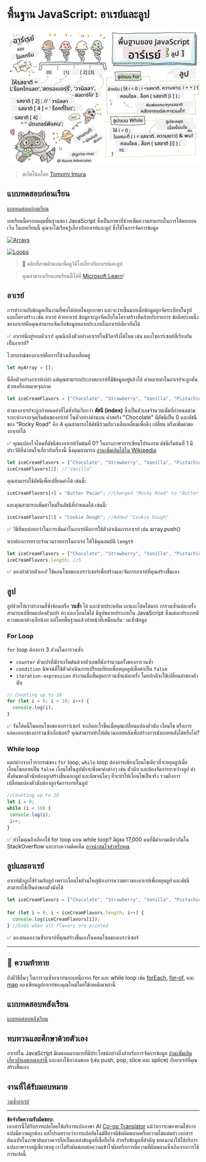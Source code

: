 <!--
CO_OP_TRANSLATOR_METADATA:
{
  "original_hash": "9029f96b0e034839c1799f4595e4bb66",
  "translation_date": "2025-08-29T07:36:52+00:00",
  "source_file": "2-js-basics/4-arrays-loops/README.md",
  "language_code": "th"
}
-->
# พื้นฐาน JavaScript: อาเรย์และลูป

![JavaScript Basics - Arrays](../../../../translated_images/webdev101-js-arrays.439d7528b8a294558d0e4302e448d193f8ad7495cc407539cc81f1afe904b470.th.png)
> สเก็ตโน้ตโดย [Tomomi Imura](https://twitter.com/girlie_mac)

## แบบทดสอบก่อนเรียน
[แบบทดสอบก่อนเรียน](https://ff-quizzes.netlify.app/web/quiz/13)

บทเรียนนี้ครอบคลุมพื้นฐานของ JavaScript ซึ่งเป็นภาษาที่ช่วยเพิ่มความสามารถในการโต้ตอบบนเว็บ ในบทเรียนนี้ คุณจะได้เรียนรู้เกี่ยวกับอาเรย์และลูป ซึ่งใช้ในการจัดการข้อมูล

[![Arrays](https://img.youtube.com/vi/1U4qTyq02Xw/0.jpg)](https://youtube.com/watch?v=1U4qTyq02Xw "Arrays")

[![Loops](https://img.youtube.com/vi/Eeh7pxtTZ3k/0.jpg)](https://www.youtube.com/watch?v=Eeh7pxtTZ3k "Loops")

> 🎥 คลิกที่ภาพด้านบนเพื่อดูวิดีโอเกี่ยวกับอาเรย์และลูป

> คุณสามารถเรียนบทเรียนนี้ได้ที่ [Microsoft Learn](https://docs.microsoft.com/learn/modules/web-development-101-arrays/?WT.mc_id=academic-77807-sagibbon)!

## อาเรย์

การทำงานกับข้อมูลเป็นงานที่พบได้บ่อยในทุกภาษา และจะง่ายขึ้นมากเมื่อข้อมูลถูกจัดระเบียบในรูปแบบโครงสร้าง เช่น อาเรย์ ด้วยอาเรย์ ข้อมูลจะถูกจัดเก็บในโครงสร้างที่คล้ายกับรายการ ข้อดีอย่างหนึ่งของอาเรย์คือคุณสามารถจัดเก็บข้อมูลหลายประเภทในอาเรย์เดียวกันได้

✅ อาเรย์มีอยู่รอบตัวเรา! คุณนึกถึงตัวอย่างอาเรย์ในชีวิตจริงได้ไหม เช่น แผงโซลาร์เซลล์ที่เรียงกันเป็นอาเรย์?

ไวยากรณ์ของอาเรย์คือการใช้วงเล็บเหลี่ยมคู่

```javascript
let myArray = [];
```

นี่คือตัวอย่างอาเรย์เปล่า แต่คุณสามารถประกาศอาเรย์ที่มีข้อมูลอยู่แล้วได้ ค่าหลายค่าในอาเรย์จะถูกคั่นด้วยเครื่องหมายจุลภาค

```javascript
let iceCreamFlavors = ["Chocolate", "Strawberry", "Vanilla", "Pistachio", "Rocky Road"];
```

ค่าของอาเรย์จะถูกกำหนดค่าที่ไม่ซ้ำกันเรียกว่า **ดัชนี (index)** ซึ่งเป็นตัวเลขจำนวนเต็มที่กำหนดตามระยะห่างจากจุดเริ่มต้นของอาเรย์ ในตัวอย่างด้านบน ค่าสตริง "Chocolate" มีดัชนีเป็น 0 และดัชนีของ "Rocky Road" คือ 4 คุณสามารถใช้ดัชนีร่วมกับวงเล็บเหลี่ยมเพื่อดึง เปลี่ยน หรือเพิ่มค่าของอาเรย์ได้

✅ คุณแปลกใจไหมที่ดัชนีของอาเรย์เริ่มต้นที่ 0? ในบางภาษาการเขียนโปรแกรม ดัชนีเริ่มต้นที่ 1 มีประวัติที่น่าสนใจเกี่ยวกับเรื่องนี้ ซึ่งคุณสามารถ [อ่านเพิ่มเติมได้ใน Wikipedia](https://en.wikipedia.org/wiki/Zero-based_numbering)

```javascript
let iceCreamFlavors = ["Chocolate", "Strawberry", "Vanilla", "Pistachio", "Rocky Road"];
iceCreamFlavors[2]; //"Vanilla"
```

คุณสามารถใช้ดัชนีเพื่อเปลี่ยนค่าได้ เช่นนี้:

```javascript
iceCreamFlavors[4] = "Butter Pecan"; //Changed "Rocky Road" to "Butter Pecan"
```

และคุณสามารถเพิ่มค่าใหม่ในดัชนีที่กำหนดได้ เช่นนี้:

```javascript
iceCreamFlavors[5] = "Cookie Dough"; //Added "Cookie Dough"
```

✅ วิธีที่พบบ่อยกว่าในการเพิ่มค่าในอาเรย์คือการใช้ตัวดำเนินการอาเรย์ เช่น array.push()

หากต้องการทราบจำนวนรายการในอาเรย์ ให้ใช้คุณสมบัติ `length`

```javascript
let iceCreamFlavors = ["Chocolate", "Strawberry", "Vanilla", "Pistachio", "Rocky Road"];
iceCreamFlavors.length; //5
```

✅ ลองทำด้วยตัวเอง! ใช้คอนโซลของเบราว์เซอร์เพื่อสร้างและจัดการอาเรย์ที่คุณสร้างขึ้นเอง

## ลูป

ลูปช่วยให้เราทำงานที่ซ้ำซ้อนหรือ **วนซ้ำ** ได้ และช่วยประหยัดเวลาและโค้ดได้มาก การวนซ้ำแต่ละครั้งสามารถเปลี่ยนแปลงตัวแปร ค่า และเงื่อนไขได้ มีลูปหลายประเภทใน JavaScript ซึ่งแต่ละประเภทมีความแตกต่างเล็กน้อย แต่โดยพื้นฐานแล้วทำหน้าที่เหมือนกัน: วนซ้ำข้อมูล

### For Loop

`for` loop ต้องการ 3 ส่วนในการวนซ้ำ:
- `counter` ตัวแปรที่มักจะเริ่มต้นด้วยตัวเลขที่นับจำนวนครั้งของการวนซ้ำ
- `condition` นิพจน์ที่ใช้ตัวดำเนินการเปรียบเทียบเพื่อหยุดลูปเมื่อค่าเป็น `false`
- `iteration-expression` ทำงานเมื่อสิ้นสุดการวนซ้ำแต่ละครั้ง โดยปกติจะใช้เปลี่ยนค่าของตัวนับ

```javascript
// Counting up to 10
for (let i = 0; i < 10; i++) {
  console.log(i);
}
```

✅ รันโค้ดนี้ในคอนโซลของเบราว์เซอร์ จะเกิดอะไรขึ้นเมื่อคุณเปลี่ยนแปลงตัวนับ เงื่อนไข หรือการแสดงออกของการวนซ้ำเล็กน้อย? คุณสามารถทำให้มันวนถอยหลังเพื่อสร้างการนับถอยหลังได้หรือไม่?

### While loop

แตกต่างจากไวยากรณ์ของ `for` loop, `while` loop ต้องการเพียงเงื่อนไขเดียวที่จะหยุดลูปเมื่อเงื่อนไขกลายเป็น `false` เงื่อนไขในลูปมักจะพึ่งพาค่าต่างๆ เช่น ตัวนับ และต้องจัดการระหว่างลูป ค่าตั้งต้นของตัวนับต้องถูกสร้างขึ้นนอกลูป และนิพจน์ใดๆ ที่จะทำให้เงื่อนไขเป็นจริง รวมถึงการเปลี่ยนแปลงตัวนับต้องถูกจัดการภายในลูป

```javascript
//Counting up to 10
let i = 0;
while (i < 10) {
 console.log(i);
 i++;
}
```

✅ ทำไมคุณถึงเลือกใช้ for loop แทน while loop? มีผู้ชม 17,000 คนที่มีคำถามเดียวกันใน StackOverflow และบางความคิดเห็น [อาจน่าสนใจสำหรับคุณ](https://stackoverflow.com/questions/39969145/while-loops-vs-for-loops-in-javascript)

## ลูปและอาเรย์

อาเรย์มักถูกใช้ร่วมกับลูป เพราะเงื่อนไขส่วนใหญ่ต้องการความยาวของอาเรย์เพื่อหยุดลูป และดัชนีสามารถใช้เป็นค่าของตัวนับได้

```javascript
let iceCreamFlavors = ["Chocolate", "Strawberry", "Vanilla", "Pistachio", "Rocky Road"];

for (let i = 0; i < iceCreamFlavors.length; i++) {
  console.log(iceCreamFlavors[i]);
} //Ends when all flavors are printed
```

✅ ลองทดลองวนซ้ำอาเรย์ที่คุณสร้างขึ้นเองในคอนโซลของเบราว์เซอร์

---

## 🚀 ความท้าทาย

ยังมีวิธีอื่นๆ ในการวนซ้ำอาเรย์นอกเหนือจาก for และ while loop เช่น [forEach](https://developer.mozilla.org/docs/Web/JavaScript/Reference/Global_Objects/Array/forEach), [for-of](https://developer.mozilla.org/docs/Web/JavaScript/Reference/Statements/for...of), และ [map](https://developer.mozilla.org/docs/Web/JavaScript/Reference/Global_Objects/Array/map) ลองเขียนลูปอาเรย์ของคุณใหม่โดยใช้เทคนิคเหล่านี้

## แบบทดสอบหลังเรียน
[แบบทดสอบหลังเรียน](https://ff-quizzes.netlify.app/web/quiz/14)

## ทบทวนและศึกษาด้วยตัวเอง

อาเรย์ใน JavaScript มีเมธอดมากมายที่มีประโยชน์อย่างยิ่งสำหรับการจัดการข้อมูล [อ่านเพิ่มเติมเกี่ยวกับเมธอดเหล่านี้](https://developer.mozilla.org/docs/Web/JavaScript/Reference/Global_Objects/Array) และลองใช้บางเมธอด (เช่น push, pop, slice และ splice) กับอาเรย์ที่คุณสร้างขึ้นเอง

## งานที่ได้รับมอบหมาย

[วนซ้ำอาเรย์](assignment.md)

---

**ข้อจำกัดความรับผิดชอบ**:  
เอกสารนี้ได้รับการแปลโดยใช้บริการแปลภาษา AI [Co-op Translator](https://github.com/Azure/co-op-translator) แม้ว่าเราจะพยายามให้การแปลมีความถูกต้อง แต่โปรดทราบว่าการแปลอัตโนมัติอาจมีข้อผิดพลาดหรือความไม่แม่นยำ เอกสารต้นฉบับในภาษาต้นทางควรถือเป็นแหล่งข้อมูลที่เชื่อถือได้ สำหรับข้อมูลที่สำคัญ ขอแนะนำให้ใช้บริการแปลภาษาจากผู้เชี่ยวชาญ เราไม่รับผิดชอบต่อความเข้าใจผิดหรือการตีความที่ผิดพลาดซึ่งเกิดจากการใช้การแปลนี้